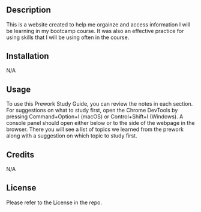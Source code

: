 # <Prework Study Guide Webpage>

## Description

This is a website created to help me orgainze and access information I will be learning in my bootcamp course. It was also an effective practice for using skills that I will be using often in the course. 


## Installation

N/A

## Usage

To use this Prework Study Guide, you can review the notes in each section. For suggestions on what to study first, open the Chrome DevTools by pressing Command+Option+I (macOS) or Control+Shift+I (Windows). A console panel should open either below or to the side of the webpage in the browser. There you will see a list of topics we learned from the prework along with a suggestion on which topic to study first.

## Credits

N/A

## License

Please refer to the License in the repo.
